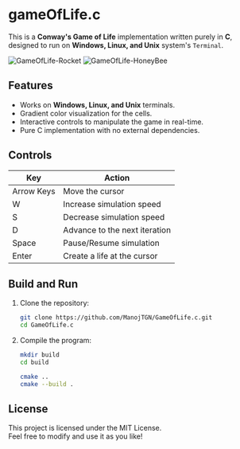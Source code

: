 # gameOfLife.c

This is a **Conway's Game of Life** implementation written purely in **C**, designed to run on **Windows, Linux, and Unix** system's `Terminal`.

![GameOfLife-Rocket](https://github.com/user-attachments/assets/d674c48c-5c8b-4f57-be84-2322e4a806d5)
![GameOfLife-HoneyBee](https://github.com/user-attachments/assets/828e1801-0355-4b97-9088-029b229e6b0b)

## Features
- Works on **Windows, Linux, and Unix** terminals.
- Gradient color visualization for the cells.
- Interactive controls to manipulate the game in real-time.
- Pure C implementation with no external dependencies.

## Controls

| Key       | Action                          |
|-----------|--------------------------------|
| Arrow Keys| Move the cursor                 |
| W         | Increase simulation speed       |
| S         | Decrease simulation speed       |
| D         | Advance to the next iteration   |
| Space     | Pause/Resume simulation         |
| Enter     | Create a life at the cursor     |

## Build and Run

1. Clone the repository:
    ```bash
    git clone https://github.com/ManojTGN/GameOfLife.c.git
    cd GameOfLife.c
    ```

2. Compile the program:
    ```bash
    mkdir build
    cd build

    cmake ..
    cmake --build .
    ```

## License
This project is licensed under the MIT License.  
Feel free to modify and use it as you like!
